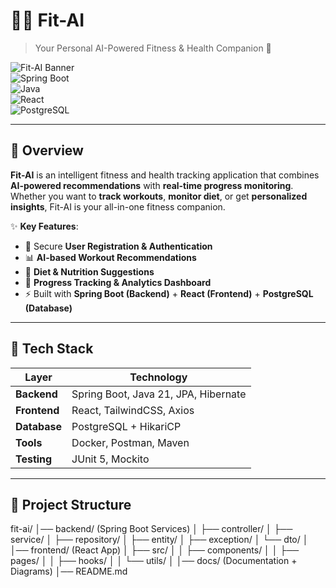 # 🏋️‍♂️ Fit-AI  
> Your Personal AI-Powered Fitness & Health Companion 💪  

![Fit-AI Banner](https://img.shields.io/badge/Fit--AI-Smart%20Fitness%20Assistant-brightgreen?style=for-the-badge&logo=github)  
![Spring Boot](https://img.shields.io/badge/Spring%20Boot-3.4.0-brightgreen?style=flat&logo=springboot)  
![Java](https://img.shields.io/badge/Java-21-blue?style=flat&logo=java)  
![React](https://img.shields.io/badge/React-18-61DAFB?style=flat&logo=react)  
![PostgreSQL](https://img.shields.io/badge/PostgreSQL-DB-blue?style=flat&logo=postgresql)  

---

## 📌 Overview  
**Fit-AI** is an intelligent fitness and health tracking application that combines **AI-powered recommendations** with **real-time progress monitoring**.  
Whether you want to **track workouts**, **monitor diet**, or get **personalized insights**, Fit-AI is your all-in-one fitness companion.  

✨ **Key Features**:  
- 🔐 Secure **User Registration & Authentication**  
- 📊 **AI-based Workout Recommendations**  
- 🥗 **Diet & Nutrition Suggestions**  
- 🏃 **Progress Tracking & Analytics Dashboard**  
- ⚡ Built with **Spring Boot (Backend)** + **React (Frontend)** + **PostgreSQL (Database)**  

---

## 🚀 Tech Stack  
| Layer | Technology |
|-------|-------------|
| **Backend** | Spring Boot, Java 21, JPA, Hibernate |
| **Frontend** | React, TailwindCSS, Axios |
| **Database** | PostgreSQL + HikariCP |
| **Tools** | Docker, Postman, Maven |
| **Testing** | JUnit 5, Mockito |

---

## 📂 Project Structure  
fit-ai/
│── backend/ (Spring Boot Services)
│ ├── controller/
│ ├── service/
│ ├── repository/
│ ├── entity/
│ ├── exception/
│ └── dto/
│
│── frontend/ (React App)
│ ├── src/
│ │ ├── components/
│ │ ├── pages/
│ │ ├── hooks/
│ │ └── utils/
│
│── docs/ (Documentation + Diagrams)
│── README.md
